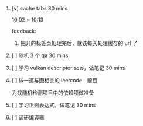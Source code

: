 1. [v] cache tabs 30 mins

    10:02 ~ 10:13

    feedback:

    1. 把开的标签页处理完后，就该每天处理缓存的 url 了

2. [ ] 随机 3 个 qa 30 mins

3. [ ] 学习 vulkan descriptor sets，做笔记 30 mins

4. [ ] 做一道与图相关的 leetcode　题目

    为找随机检测项目中的依赖项做准备

5. [ ] 学习正则表达式，做笔记 30 mins

6. [ ] 调研编译器